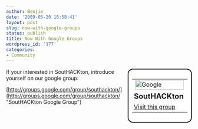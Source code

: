 ```yaml
---
author: Benjie
date: '2009-05-20 16:58:41'
layout: post
slug: now-with-google-groups
status: publish
title: Now With Google Groups
wordpress_id: '177'
categories:
- Community
---
```


<div style="float:right;border:2px solid black;-moz-border-radius:1em;border-radius:1em;background-color:white;padding:5px">
<table style="padding: 5px;" cellspacing="0">
<tr>
<td>
  <img src="http://groups.google.com/groups/img/3nb/groups_bar.gif" height="26" width="132" alt="Google Groups" />
  </td>
</tr>
<tr>
<td style="padding-left: 5px;font-size: 125%">
  <b>SoutHACKton</b>
  </td>
</tr>
<tr>
<td style="padding-left: 5px">
  <a href="http://groups.google.com/group/southackton">Visit this group</a>
  </td>
</tr>
</table>
</div>

If your interested in SoutHACKton, introduce yourself on our google group:

[http://groups.google.com/group/southackton/](http://groups.google.com/group/southackton/ "SoutHACKton Google Group")
